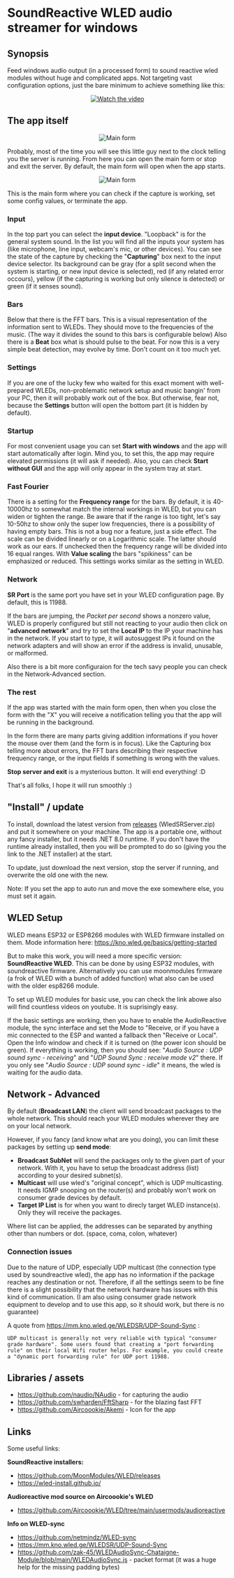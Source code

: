 # SoundReactive WLED audio streamer for windows

## Synopsis

Feed windows audio output (in a processed form) to sound reactive wled modules without huge and complicated apps.  Not targeting vast configuration options, just the bare minimum to achieve something like this:

<div align="center" >
  
[![Watch the video](https://img.youtube.com/vi/uMCMXIF_DOo/hqdefault.jpg)](https://www.youtube.com/embed/uMCMXIF_DOo)

</div>

## The app itself

<div align="center" >

![Main form](assets/Screenshots/SysTray.png)

</div>

Probably,  most of the time you will see this little guy next to the clock telling you the server is running. From here you can open the main form or stop and exit the server.
By default, the main form will open when the app starts.

<div align="center" >

![Main form](assets/Screenshots/Screenshot_5.png)

</div>

This is the main form where you can check if the capture is working, set some config values, or terminate the app.

### Input

In the top part you can select the **input device**. "Loopback" is for the general system sound. In the list you will find all the inputs your system has (like microphone, line input, webcam's mic, or other devices).
You can see the state of the capture by checking the "**Capturing**" box next to the input device selector. Its background can be gray (for a split second when the system is starting, or new input device is selected), red (if any related error occours), yellow (if the capturing is working but only silence is detected) or green (if it senses sound).

### Bars

Below that there is the FFT bars. This is a visual representation of the information sent to WLEDs. They should move to the frequencies of the music. (The way it divides the sound to this bars is configurable below) 
Also there is a **Beat** box what is should pulse to the beat. For now this is a very simple beat detection, may evolve by time. Don't count on it too much yet.

### Settings

If you are one of the lucky few who waited for this exact moment with well-prepared WLEDs, non-problematic network setup and music bangin' from your PC, then it will probably work out of the box. 
But otherwise, fear not, because the **Settings** button will open the bottom part (it is hidden by default).

### Startup

For most convenient usage you can set **Start with windows** and the app will start automatically after login. Mind you, to set this, the app may require elevated permissions (it will ask if needed).
Also, you can check **Start without GUI** and the app will only appear in the system tray at start.

### Fast Fourier

There is a setting for the **Frequency range** for the bars. By default, it is 40-10000hz to somewhat match the internal workings in WLED, but you can widen or tighten the range. Be aware that if the range is too tight, let's say 10-50hz to show only the super low frequencies, there is a possibility of having empty bars. This is not a bug nor a feature, just a side effect.
The scale can be divided linearly or on a Logarithmic scale. The latter should work as our ears. If unchecked then the frequency range will be divided into 16 equal ranges.
With **Value scaling** the bars "spikiness" can be emphasized or reduced. This settings works similar as the setting in WLED.

### Network

**SR Port** is the same port you have set in your WLED configuration page. By default, this is 11988.

If the bars are jumping, the *Packet per second* shows a nonzero value, WLED is properly configured but still not reacting to your audio then click on "**advanced network**" and try to set the **Local IP** to the IP your machine has in the network. If you start to type, it will autosuggest IPs it found on the network adapters and will show an error if the address is invalid, unusable, or malformed.

Also there is a bit more configuraion for the tech savy people you can check in the Network-Advanced section.

### The rest

If the app was started with the main form open, then when you close the form with the "X" you will receive a notification telling you that the app will be running in the background.

In the form there are many parts giving addition informations if you hover the mouse over them (and the form is in focus). Like the Capturing box telling more about errors, the FFT bars describing their respective frequency range, or the input fields if something is wrong with the values.

**Stop server and exit** is a mysterious button. It will end everything! :D

That's all folks, I hope it will run smoothly :)

## "Install" / update

To install, download the latest version from [releases](https://github.com/Victoare/SR-WLED-audio-server-win/releases/latest) (WledSRServer.zip) and put it somewhere on your machine. 
The app is a portable one, without any fancy installer, but it needs .NET 8.0 runtime. If you don't have the runtime already installed, then you will be prompted to do so (giving you the link to the .NET installer) at the start.

To update, just download the next version, stop the server if running, and overwrite the old one with the new.

Note: If you set the app to auto run and move the exe somewhere else, you must set it again.

## WLED Setup

WLED means ESP32 or ESP8266 modules with WLED firmware installed on them. Mode information here: https://kno.wled.ge/basics/getting-started

But to make this work, you will need a more specific version: **SoundReactive WLED**. This can be done by using ESP32 modules, with soundreactive firmware. Alternatively you can use moonmodules firmware (a frok of WLED with a bunch of added function) what also can be used with the older esp8266 module.

To set up WLED modules for basic use, you can check the link abowe also will find countless videos on youtube. It is suprisingly easy. 

If the basic settings are working, then you have to enable the AudioReactive module, the sync interface and set the Mode to "Receive, or if you have a mic connected to the ESP and wanted a fallback then "Receive or Local".
Open the Info window and check if it is turned on (the power icon should be green). If everything is working, then you should see: "*Audio Source : UDP sound sync - receiving*" and "*UDP Sound Sync : receive mode v2*" there.
If you only see "*Audio Source : UDP sound sync - idle*" it means, the wled is waiting for the audio data.

## Network - Advanced

By default (**Broadcast LAN**) the client will send broadcast packages to the whole network. This should reach your WLED modules wherever they are on your local network.

However, if you fancy (and know what are you doing), you can limit these packages by setting up **send mode**:
- **Broadcast SubNet** will send the packages only to the given part of your network. With it, you have to setup the broadcast address (list) according to your desired subnet(s).
- **Multicast** will use wled's "original concept", which is UDP multicasting. It needs IGMP snooping on the router(s) and probably won't work on consumer grade devices by default.
- **Target IP List** is for when you want to direcly target WLED instance(s). Only they will receive the packages.

Where list can be applied, the addresses can be separated by anything other than numbers or dot. (space, coma, colon, whatever)

### Connection issues

Due to the nature of UDP, especially UDP multicast (the connection type used by soundreactive wled), the app has no information if the package reaches any destination or not. Therefore, if all the settings seem to be fine there is a slight possibility that the network hardware has issues with this kind of communication. 
(I am also using consumer grade network equipment to develop and to use this app, so it should work, but there is no guarantee)

A quote from https://mm.kno.wled.ge/WLEDSR/UDP-Sound-Sync :

`UDP multicast is generally not very reliable with typical "consumer grade hardware". Some users found that creating a "port forwarding rule" on their local Wifi router helps. For example, you could create a "dynamic port forwarding rule" for UDP port 11988.`

## Libraries / assets
- https://github.com/naudio/NAudio - for capturing the audio
- https://github.com/swharden/FftSharp - for the blazing fast FFT
- https://github.com/Aircoookie/Akemi - Icon for the app

## Links
Some useful links:

**SoundReactive installers:**
- https://github.com/MoonModules/WLED/releases 
- https://wled-install.github.io/ 

**Audioreactive mod source on Aircoookie's WLED**
- https://github.com/Aircoookie/WLED/tree/main/usermods/audioreactive

**Info on WLED-sync**
- https://github.com/netmindz/WLED-sync
- https://mm.kno.wled.ge/WLEDSR/UDP-Sound-Sync
- https://github.com/zak-45/WLEDAudioSync-Chataigne-Module/blob/main/WLEDAudioSync.js - packet format (it was a huge help for the missing padding bytes)
